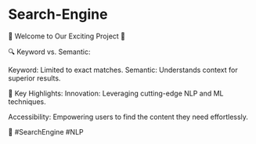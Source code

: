 # Search-Engine

🚀 Welcome to Our Exciting Project 🚀


🔍 Keyword vs. Semantic:

Keyword: Limited to exact matches.
Semantic: Understands context for superior results.


🌟 Key Highlights:
Innovation: Leveraging cutting-edge NLP and ML techniques.

Accessibility: Empowering users to find the content they need effortlessly.


🚀 #SearchEngine #NLP
